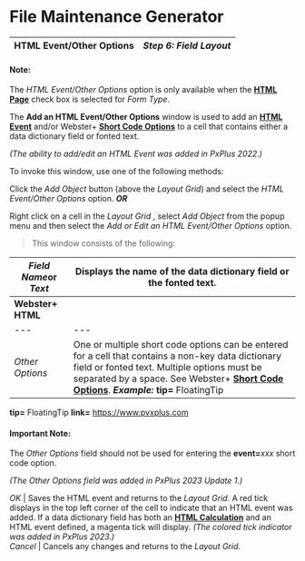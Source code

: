 # File Maintenance Generator  
  
**HTML Event/Other Options** |  **_Step 6: Field Layout_**  
---|---  
  
#### **Note:**  
The _HTML Event/Other Options_ option is only available when the [**HTML Page**](Object%20Definition.htm#formtype) check box is selected for _Form Type_.

The **Add an HTML Event/Other Options** window is used to add an **[HTML Event](../../../Webster/Webster%20Events.md)** and/or Webster+ **[Short Code Options](../../../Webster/Short%20Code%20Options.md)** to a cell that contains either a data dictionary field or fonted text.

_(The ability to add/edit an HTML Event was added in PxPlus 2022.)_

To invoke this window, use one of the following methods:

Click the _Add Object_ button (above the _Layout Grid_) and select the _HTML Event/Other Options_ option. **_OR_**

Right click on a cell in the _Layout Grid_ , select _Add Object_ from the popup menu and then select the _Add or Edit an HTML Event/Other Options_ option.

> This window consists of the following:

_Field Name_**or** _Text_ |  Displays the name of the data dictionary field or the fonted text.  
---|---  
**Webster+ HTML** |  |  _Event_ |  Enter an **[HTML Event](../../../Webster/Webster%20Events.md)**.  
---|---  
_Other Options_ |  One or multiple short code options can be entered for a cell that contains a non-key data dictionary field or fonted text. Multiple options must be separated by a space. See Webster+ **[Short Code Options](../../../Webster/Short%20Code%20Options.md)**. **_Example:_** **tip=** FloatingTip  
**tip=** FloatingTip **link=** https://www.pvxplus.com

#### **Important Note:**  
The _Other Options_ field should not be used for entering the **event=**_xxx_ short code option.  
  
_(The Other Options field was added in PxPlus 2023 Update 1.)_  
  
_OK_ |  Saves the HTML event and returns to the _Layout Grid_. A red tick displays in the top left corner of the cell to indicate that an HTML event was added. If a data dictionary field has both an **[HTML Calculation](Html%20Calc.md)** and an HTML event defined, a magenta tick will display. _(The colored tick indicator was added in PxPlus 2023.)_  
_Cancel_ |  Cancels any changes and returns to the _Layout Grid_.
